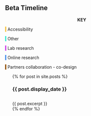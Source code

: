 

<section id="timeline">
<h1>Beta Timeline</h1>
<div class="colour_key">
  <p style="text-align: center"><strong>KEY</strong></p>
  <p><span style="background-color: #f5c44b">&nbsp;</span> Accessibility</p>
  <p><span style="background-color: #3ee9d1">&nbsp;</span> Other</p>
  <p><span style="background-color: #ce43eb">&nbsp;</span> Lab research</p>
  <p><span style="background-color: #4d92eb">&nbsp;</span> Online research</p>
  <p><span style="background-color: #935300">&nbsp;</span> Partners collaboration - co-design</p>
</div>

<ul>
  {% for post in site.posts %}
      <div class="timeline_card ">
        <div class="timeline_head {{post.type}}">
          <div class="timeline_number-box">
            <span></span>
          </div>
          <h3 class="h3_{{post.type}}" > {{ post.display_date }} </h3>
          <h2 class="h2_{{post.type}}" > </h2>
        </div>
        <div class="timeline_body">
          {{ post.excerpt }}
        </div>
      </div>
  {% endfor %}
</ul>


</section>
